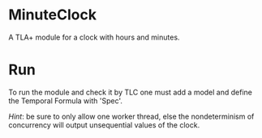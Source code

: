 # MinuteClock
A TLA+ module for a clock with hours and minutes.

# Run
To run the module and check it by TLC one must add a model and define the Temporal Formula with 'Spec'.

_Hint_: be sure to only allow one worker thread, else the nondeterminism of concurrency will output unsequential values of the clock.
